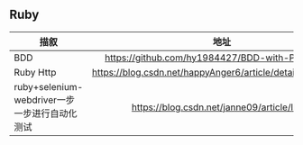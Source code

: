 ## Ruby
| 描叙          | 地址           |
| ------------- |:-------------:| 
|BDD|https://github.com/hy1984427/BDD-with-PageObject|
|Ruby Http|https://blog.csdn.net/happyAnger6/article/details/42467509|
|ruby+selenium-webdriver一步一步进行自动化测试|https://blog.csdn.net/janne09/article/list/2|
